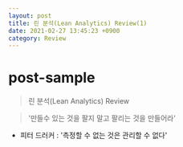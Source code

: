 ```yaml
---
layout: post
title: 린 분석(Lean Analytics) Review(1)
date: 2021-02-27 13:45:23 +0900
category: Review
---
```

# post-sample
> 린 분석(Lean Analytics) Review

> '만들수 있는 것을 팔지 말고 팔리는 것을 만들어라'

- 피터 드러커 : '측정할 수 없는 것은 관리할 수 없다'
